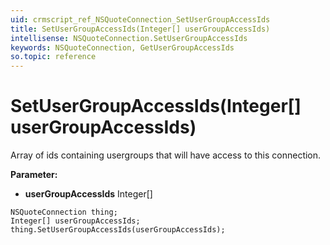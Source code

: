 ```yaml
---
uid: crmscript_ref_NSQuoteConnection_SetUserGroupAccessIds
title: SetUserGroupAccessIds(Integer[] userGroupAccessIds)
intellisense: NSQuoteConnection.SetUserGroupAccessIds
keywords: NSQuoteConnection, GetUserGroupAccessIds
so.topic: reference
---
```


# SetUserGroupAccessIds(Integer[] userGroupAccessIds)

Array of ids containing usergroups that will have access to this connection.

**Parameter:** 
 - **userGroupAccessIds** Integer[]

```crmscript
NSQuoteConnection thing;
Integer[] userGroupAccessIds;
thing.SetUserGroupAccessIds(userGroupAccessIds);
```

